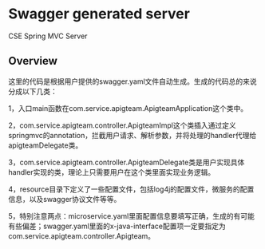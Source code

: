 # Swagger generated server

CSE Spring MVC Server


## Overview
这里的代码是根据用户提供的swagger.yaml文件自动生成。生成的代码总的来说分成以下几类：

1，入口main函数在com.service.apigteam.ApigteamApplication这个类中。

2，com.service.apigteam.controller.ApigteamImpl这个类插入通过定义springmvc的annotation，拦截用户请求、解析参数，并将处理的handler代理给apigteamDelegate类。

3，com.service.apigteam.controller.ApigteamDelegate类是用户实现具体handler实现的类，理论上只需要用户在这个类里面实现业务逻辑。


4，resource目录下定义了一些配置文件，包括log4j的配置文件，微服务的配置信息，以及swagger协议文件等等。

5，特别注意两点：microservice.yaml里面配置信息要填写正确，生成的有可能有些偏差；swagger.yaml里面的x-java-interface配置项一定要指定为com.service.apigteam.controller.Apigteam。

